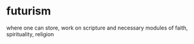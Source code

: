 # futurism
where one can store, work on scripture and necessary modules of faith, spirituality, religion
